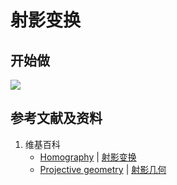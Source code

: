 # 射影变换

## 开始做

![](/images/射影几何和非欧几里得几何/射影几何/射影变换/1a1.jpg)

## 参考文献及资料

1. 维基百科
	- [Homography](https://en.wikipedia.org/wiki/Homography) | [射影变换](https://zh.wikipedia.org/wiki/射影变换)
	- [Projective geometry](https://en.wikipedia.org/wiki/Projective_geometry) | [射影几何](https://zh.wikipedia.org/wiki/射影几何)
